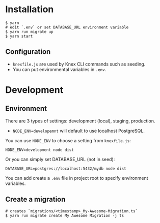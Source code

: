 
Installation
===

```
$ yarn
# edit `.env` or set DATABASE_URL environment variable
$ yarn run migrate up
$ yarn start
```

## Configuration

* `knexfile.js` are used by Knex CLI commands such as seeding.
* You can put environmental variables in `.env`.

Development
===

## Environment

There are 3 types of settings: development (local), staging, production.

* `NODE_ENV=developemnt` will default to use localhost PostgreSQL.

You can use `NODE_ENV` to choose a setting from `knexfile.js`:

```
NODE_ENV=development node dist
```

Or you can simply set DATABASE_URL (not in seed):

```
DATABASE_URL=postgres://localhost:5432/mydb node dist
```

You can add create a `.env` file in project root to specify environment variables.

## Create a migration

```
# creates `migrations/<timestamp>_My-Awesome-Migration.ts`
$ yarn run migrate create My Awesome Migration -j ts
```
